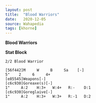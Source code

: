 ```yaml
---
layout: post
title:  "Blood Warriors"
date:   2020-12-05
source: Wahapedia
tags: [khorne]
---
```


**Blood Warriors**

**Stat Block**
```
2/2 Blood Warrior
```

```
[56f442]M     W     B     Sa    [-]
5"    2     6     4+    
[e85545]Weapons[-]
[c6c930]Goreaxe(s)[-]
1"     A:2    H:3+   W:4+   R:-    D:1   
[c6c930]Goreglaive[-]
1"     A:2    H:3+   W:3+   R:-1   D:2   
```


